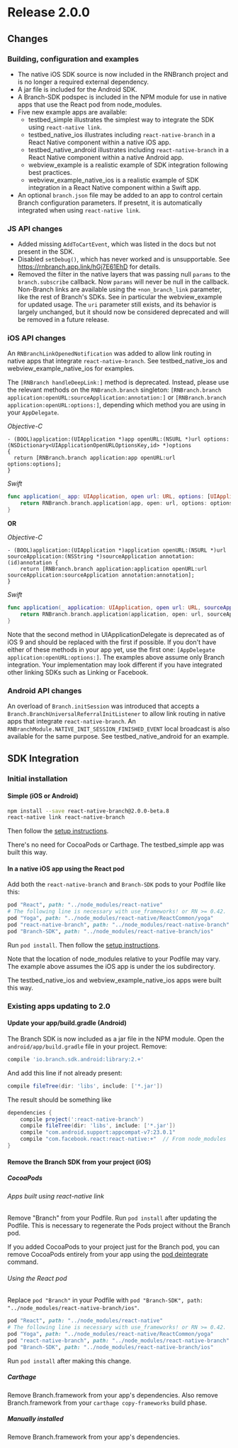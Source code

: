 # Release 2.0.0

## Changes

### Building, configuration and examples

- The native iOS SDK source is now included in the RNBranch project and is no longer a required external dependency.
- A jar file is included for the Android SDK.
- A Branch-SDK podspec is included in the NPM module for use in native apps that use the React pod from node_modules.
- Five new example apps are available:
  + testbed_simple illustrates the simplest way to integrate the SDK using `react-native link`.
  + testbed_native_ios illustrates including `react-native-branch` in a React Native component within a native iOS app.
  + testbed_native_android illustrates including `react-native-branch` in a React Native component within a native Android app.
  + webview_example is a realistic example of SDK integration following best practices.
  + webview_example_native_ios is a realistic example of SDK integration in a React Native component within a Swift app.
- An optional `branch.json` file may be added to an app to control certain Branch configuration
  parameters. If presetnt, it is automatically integrated when using `react-native link`.

### JS API changes

- Added missing `AddToCartEvent`, which was listed in the docs but not present in the SDK.
- Disabled `setDebug()`, which has never worked and is unsupportable. See https://rnbranch.app.link/hGj7E61EhD
  for details.
- Removed the filter in the native layers that was passing null `params` to the `branch.subscribe` callback.
  Now `params` will never be null in the callback. Non-Branch links are
  available using the `+non_branch_link` parameter, like the rest of Branch's SDKs. See in particular the
  webview_example for updated usage. The `uri` parameter still exists, and its behavior is largely unchanged, but
  it should now be considered deprecated and will be removed in a future release.

### iOS API changes

An `RNBranchLinkOpenedNotification` was added to allow link routing in native apps that integrate `react-native-branch`.
See testbed_native_ios and webview_example_native_ios for examples.

The `[RNBranch handleDeepLink:]` method is deprecated. Instead, please use the relevant methods on
the `RNBranch.branch` singleton: `[RNBranch.branch application:openURL:sourceApplication:annotation:]` or `[RNBranch.branch application:openURL:options:]`, depending which method you are using in your `AppDelegate`.

_Objective-C_
```Obj-C
- (BOOL)application:(UIApplication *)app openURL:(NSURL *)url options:(NSDictionary<UIApplicationOpenURLOptionsKey,id> *)options
{
  return [RNBranch.branch application:app openURL:url options:options];
}
```

_Swift_
```Swift
func application(_ app: UIApplication, open url: URL, options: [UIApplicationOpenURLOptionsKey : Any] = [:]) -> Bool {
    return RNBranch.branch.application(app, open: url, options: options)
}
```

**OR**

_Objective-C_
```Obj-C
- (BOOL)application:(UIApplication *)application openURL:(NSURL *)url sourceApplication:(NSString *)sourceApplication annotation:(id)annotation {
    return [RNBranch.branch application:application openURL:url sourceApplication:sourceApplication annotation:annotation];
}
```

_Swift_
```Swift
func application(_ application: UIApplication, open url: URL, sourceApplication: String?, annotation: Any) -> Bool {
    return RNBranch.branch.application(application, open: url, sourceApplication: sourceApplication, annotation: annotation)
}
```

Note that the second method in UIApplicationDelegate is deprecated as of iOS 9 and should be
replaced with the first if possible. If you don't have either of these methods in your app yet,
use the first one: `[AppDelegate application:openURL:options:]`. The examples above assume
only Branch integration. Your implementation may look different if you have integrated other
linking SDKs such as Linking or Facebook.

### Android API changes

An overload of `Branch.initSession` was introduced that accepts a `Branch.BranchUniversalReferralInitListener` to allow link routing in native apps that integrate `react-native-branch`. An `RNBranchModule.NATIVE_INIT_SESSION_FINISHED_EVENT` local broadcast is also available for the same purpose. See testbed_native_android for an example.

## SDK Integration

### Initial installation

#### Simple (iOS or Android)

```bash
npm install --save react-native-branch@2.0.0-beta.8
react-native link react-native-branch
```

Then follow the [setup instructions](./setup.md).

There's no need for CocoaPods or Carthage. The testbed_simple app was built this way.

#### In a native iOS app using the React pod

Add both the `react-native-branch` and `Branch-SDK` pods to your Podfile like this:
```Ruby
pod "React", path: "../node_modules/react-native"
# The following line is necessary with use_frameworks! or RN >= 0.42.
pod "Yoga", path: "../node_modules/react-native/ReactCommon/yoga"
pod "react-native-branch", path: "../node_modules/react-native-branch"
pod "Branch-SDK", path: "../node_modules/react-native-branch/ios"
```
Run `pod install`. Then follow the [setup instructions](./setup.md).

Note that the location of node_modules relative to your Podfile may vary. The example above assumes the iOS app is under the ios subdirectory.

The testbed_native_ios and webview_example_native_ios apps were built this way.

### Existing apps updating to 2.0

#### Update your app/build.gradle (Android)

The Branch SDK is now included as a jar file in the NPM module. Open the `android/app/build.gradle` file
in your project. Remove:

```gradle
compile 'io.branch.sdk.android:library:2.+'
```

And add this line if not already present:

```gradle
compile fileTree(dir: 'libs', include: ['*.jar'])
```

The result should be something like
```gradle
dependencies {
    compile project(':react-native-branch')
    compile fileTree(dir: 'libs', include: ['*.jar'])
    compile "com.android.support:appcompat-v7:23.0.1"
    compile "com.facebook.react:react-native:+"  // From node_modules
}
```

#### Remove the Branch SDK from your project (iOS)

##### CocoaPods

###### Apps built using react-native link

Remove "Branch" from your Podfile. Run `pod install` after updating the Podfile. This is
necessary to regenerate the Pods project without the Branch pod.

If you added CocoaPods to your project just for the Branch pod, you can remove CocoaPods entirely from your app using the [pod deintegrate](https://guides.cocoapods.org/terminal/commands.html#pod_deintegrate) command.

###### Using the React pod

Replace `pod "Branch"` in your Podfile with `pod "Branch-SDK", path: "../node_modules/react-native-branch/ios"`.
```Ruby
pod "React", path: "../node_modules/react-native"
# The following line is necessary with use_frameworks! or RN >= 0.42.
pod "Yoga", path: "../node_modules/react-native/ReactCommon/yoga"
pod "react-native-branch", path: "../node_modules/react-native-branch"
pod "Branch-SDK", path: "../node_modules/react-native-branch/ios"
```

Run `pod install` after making this change.

##### Carthage

Remove Branch.framework from your app's dependencies. Also remove Branch.framework from your `carthage copy-frameworks` build phase.

##### Manually installed

Remove Branch.framework from your app's dependencies.
